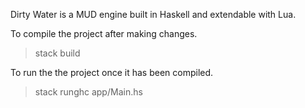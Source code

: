 Dirty Water is a MUD engine built in Haskell and extendable with Lua.

To compile the project after making changes.

> stack build

To run the the project once it has been compiled.

> stack runghc app/Main.hs

